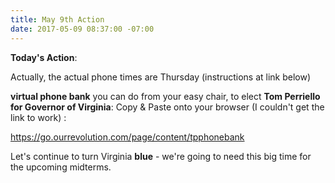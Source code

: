 ```yaml
---
title: May 9th Action
date: 2017-05-09 08:37:00 -07:00
---
```


**Today's Action**:  

Actually, the actual phone times are Thursday (instructions at link below)

**virtual phone bank** you can do from your easy chair, to elect **Tom Perriello for Governor of Virginia**:
Copy & Paste onto your browser (I couldn't get the link to work) :

https://go.ourrevolution.com/page/content/tpphonebank

Let's continue to turn Virginia **blue** - we're going to need this big time for the upcoming midterms.
